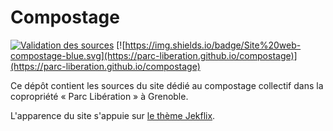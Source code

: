 # Compostage
[![Validation des sources](https://travis-ci.org/parc-liberation/compostage.xml.svg?branch=master)](https://travis-ci.org/parc-liberation/compostage.xml)
[![https://img.shields.io/badge/Site%20web-compostage-blue.svg](https://parc-liberation.github.io/compostage)](https://parc-liberation.github.io/compostage)

Ce dépôt contient les sources du site dédié au compostage
collectif dans la copropriété « Parc Libération » à Grenoble.

L'apparence du site s'appuie sur [le thème Jekflix](https://github.com/thiagorossener/jekflix-template/tree/1b0881e9db83e044b9c0df5ebccf9a8ac2be9cde).
